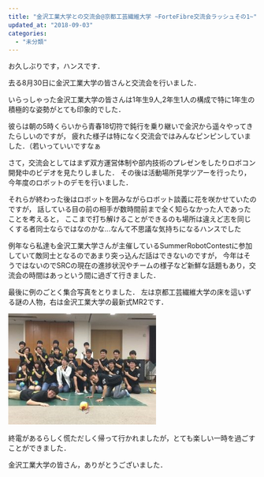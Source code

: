 ```yaml
---
title: "金沢工業大学との交流会@京都工芸繊維大学 ~ForteFibre交流会ラッシュその1~"
updated_at: "2018-09-03"
categories: 
  - "未分類"
---
```


お久しぶりです，ハンスです．

去る8月30日に金沢工業大学の皆さんと交流会を行いました．

いらっしゃった金沢工業大学の皆さんは1年生9人,2年生1人の構成で特に1年生の積極的な姿勢がとても印象的でした．

彼らは朝の5時くらいから青春18切符で鈍行を乗り継いで金沢から遥々やってきたらしいのですが， 疲れた様子は特になく交流会ではみんなピンピンしていました．（若いっていいですなぁ

さて，交流会としてはまず双方運営体制や部内技術のプレゼンをしたりロボコン開発中のビデオを見たりしました． その後は活動場所見学ツアーを行ったり，今年度のロボットのデモを行いました．

それらが終わった後はロボットを囲みながらロボット談義に花を咲かせていたのですが， 話している目の前の相手が数時間前まで全く知らなかった人であったことを考えると， ここまで打ち解けることができるのも場所は違えど志を同じくする者同士ならではなのかな...なんて不思議な気持ちになるハンスでした

例年なら私達も金沢工業大学さんが主催しているSummerRobotContestに参加していて敵同士となるのであまり突っ込んだ話はできないのですが， 今年はそうではないのでSRCの現在の進捗状況やチームの様子など新鮮な話題もあり，交流会の時間はあっという間に過ぎて行きました．

最後に例のごとく集合写真をとりました． 左は京都工芸繊維大学の床を這いずる謎の人物，右は金沢工業大学の最新式MR2です．

[![](images/IMG_3162-e1535961368502-300x225.jpg)](http://www.fortefibre.net/blog/wp-content/uploads/2018/09/IMG_3162-e1535961368502.jpg)

終電があるらしく慌ただしく帰って行かれましたが，とても楽しい一時を過ごすことができました．

金沢工業大学の皆さん，ありがとうございました．
